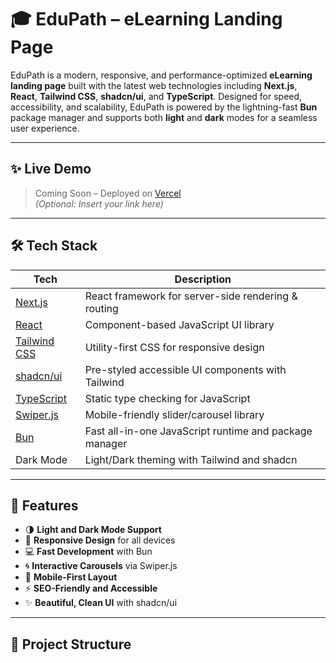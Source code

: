 # 🎓 EduPath – eLearning Landing Page

EduPath is a modern, responsive, and performance-optimized **eLearning landing page** built with the latest web technologies including **Next.js**, **React**, **Tailwind CSS**, **shadcn/ui**, and **TypeScript**. Designed for speed, accessibility, and scalability, EduPath is powered by the lightning-fast **Bun** package manager and supports both **light** and **dark** modes for a seamless user experience.

---

## ✨ Live Demo

> Coming Soon – Deployed on [Vercel](https://vercel.com/)  
> _(Optional: Insert your link here)_

---

## 🛠️ Tech Stack

| Tech            | Description                                |
|------------------|--------------------------------------------|
| [Next.js](https://nextjs.org/)       | React framework for server-side rendering & routing |
| [React](https://reactjs.org/)        | Component-based JavaScript UI library               |
| [Tailwind CSS](https://tailwindcss.com/) | Utility-first CSS for responsive design        |
| [shadcn/ui](https://ui.shadcn.com/)  | Pre-styled accessible UI components with Tailwind   |
| [TypeScript](https://www.typescriptlang.org/) | Static type checking for JavaScript         |
| [Swiper.js](https://swiperjs.com/)   | Mobile-friendly slider/carousel library             |
| [Bun](https://bun.sh/)               | Fast all-in-one JavaScript runtime and package manager |
| Dark Mode          | Light/Dark theming with Tailwind and shadcn        |

---

## 📸 Features

- 🌗 **Light and Dark Mode Support**
- 🎯 **Responsive Design** for all devices
- 💻 **Fast Development** with Bun
- 🌀 **Interactive Carousels** via Swiper.js
- 📱 **Mobile-First Layout**
- ⚡ **SEO-Friendly and Accessible**
- ✨ **Beautiful, Clean UI** with shadcn/ui

---

## 📁 Project Structure

